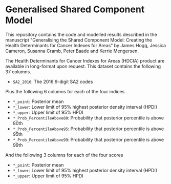 # Generalised Shared Component Model

This repository contains the code and modelled results described in the manuscript "Generalising the Shared Component Model: Creating the Health Determinants for Cancer Indexes for Areas" by James Hogg, Jessica Cameron, Susanna Cramb, Peter Baade and Kerrie Mengersen.

The Health Determinants for Cancer Indexes for Areas (HDCIA) product are available in long-format upon request. This dataset contains the following 37 columns.

<!--from the authors. in the dataset `ModelledEstimates.csv`.--->

- `SA2_2016`: The 2016 9-digit SA2 codes

Plus the following 6 columns for each of the four indices

- `*_point`: Posterior mean
- `*_lower`: Lower limit of 95% highest posterior density interval (HPDI)
- `*_upper`: Upper limit of 95% HPDI
- `*_Prob_PercentileAbove80`: Probability that posterior percentile is above 80th
- `*_Prob_PercentileAbove95`: Probability that posterior percentile is above 95th
- `*_Prob_PercentileAbove99`: Probability that posterior percentile is above 99th

And the following 3 columns for each of the four scores

- `*_point`: Posterior mean
- `*_lower`: Lower limit of 95% highest posterior density interval (HPDI)
- `*_upper`: Upper limit of 95% HPDI
